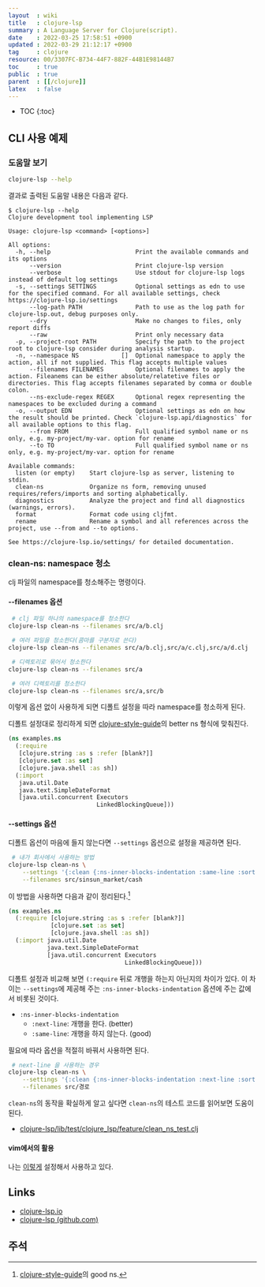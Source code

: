 ```yaml
---
layout  : wiki
title   : clojure-lsp
summary : A Language Server for Clojure(script).
date    : 2022-03-25 17:58:51 +0900
updated : 2022-03-29 21:12:17 +0900
tag     : clojure
resource: 00/3307FC-B734-44F7-882F-44B1E98144B7
toc     : true
public  : true
parent  : [[/clojure]]
latex   : false
---
```

* TOC
{:toc}

## CLI 사용 예제

### 도움말 보기

```bash
clojure-lsp --help
```

결과로 출력된 도움말 내용은 다음과 같다.

```
$ clojure-lsp --help
Clojure development tool implementing LSP

Usage: clojure-lsp <command> [<options>]

All options:
  -h, --help                        Print the available commands and its options
      --version                     Print clojure-lsp version
      --verbose                     Use stdout for clojure-lsp logs instead of default log settings
  -s, --settings SETTINGS           Optional settings as edn to use for the specified command. For all available settings, check https://clojure-lsp.io/settings
      --log-path PATH               Path to use as the log path for clojure-lsp.out, debug purposes only.
      --dry                         Make no changes to files, only report diffs
      --raw                         Print only necessary data
  -p, --project-root PATH           Specify the path to the project root to clojure-lsp consider during analysis startup.
  -n, --namespace NS            []  Optional namespace to apply the action, all if not supplied. This flag accepts multiple values
      --filenames FILENAMES         Optional filenames to apply the action. Fileanems can be either absolute/relatetive files or directories. This flag accepts filenames separated by comma or double colon.
      --ns-exclude-regex REGEX      Optional regex representing the namespaces to be excluded during a command
  -o, --output EDN                  Optional settings as edn on how the result should be printed. Check `clojure-lsp.api/diagnostics` for all available options to this flag.
      --from FROM                   Full qualified symbol name or ns only, e.g. my-project/my-var. option for rename
      --to TO                       Full qualified symbol name or ns only, e.g. my-project/my-var. option for rename

Available commands:
  listen (or empty)    Start clojure-lsp as server, listening to stdin.
  clean-ns             Organize ns form, removing unused requires/refers/imports and sorting alphabetically.
  diagnostics          Analyze the project and find all diagnostics (warnings, errors).
  format               Format code using cljfmt.
  rename               Rename a symbol and all references across the project, use --from and --to options.

See https://clojure-lsp.io/settings/ for detailed documentation.
``` 

### clean-ns: namespace 청소

clj 파일의 namespace를 청소해주는 명령이다.

#### \-\-filenames 옵션

```bash
 # clj 파일 하나의 namespace를 청소한다
clojure-lsp clean-ns --filenames src/a/b.clj

 # 여러 파일을 청소한다(콤마를 구분자로 쓴다)
clojure-lsp clean-ns --filenames src/a/b.clj,src/a/c.clj,src/a/d.clj

 # 디렉토리로 묶어서 청소한다
clojure-lsp clean-ns --filenames src/a

 # 여러 디렉토리를 청소한다
clojure-lsp clean-ns --filenames src/a,src/b
```

이렇게 옵션 없이 사용하게 되면 디폴트 설정을 따라 namespace를 청소하게 된다.

디폴트 설정대로 정리하게 되면 [clojure-style-guide]( https://github.com/bbatsov/clojure-style-guide#line-breaks-in-ns )의 better ns 형식에 맞춰진다.

```clojure
(ns examples.ns
  (:require
   [clojure.string :as s :refer [blank?]]
   [clojure.set :as set]
   [clojure.java.shell :as sh])
  (:import
   java.util.Date
   java.text.SimpleDateFormat
   [java.util.concurrent Executors
                         LinkedBlockingQueue]))
```

#### \-\-settings 옵션

디폴트 옵션이 마음에 들지 않는다면 `--settings` 옵션으로 설정을 제공하면 된다.

```bash
 # 내가 회사에서 사용하는 방법
clojure-lsp clean-ns \
    --settings '{:clean {:ns-inner-blocks-indentation :same-line :sort {:ns true :require true :import true :refer {:max-line-length 80}}}}' \
    --filenames src/sinsun_market/cash
```

이 방법을 사용하면 다음과 같이 정리된다.[^ns-good]

```clojure
(ns examples.ns
  (:require [clojure.string :as s :refer [blank?]]
            [clojure.set :as set]
            [clojure.java.shell :as sh])
  (:import java.util.Date
           java.text.SimpleDateFormat
           [java.util.concurrent Executors
                                 LinkedBlockingQueue]))
```

디폴트 설정과 비교해 보면 `(:require` 뒤로 개행을 하는지 아닌지의 차이가 있다.
이 차이는 `--settings`에 제공해 주는 `:ns-inner-blocks-indentation` 옵션에 주는 값에서 비롯된 것이다.

- `:ns-inner-blocks-indentation`
    - `:next-line`: 개행을 한다. (better)
    - `:same-line`: 개행을 하지 않는다. (good)

필요에 따라 옵션을 적절히 바꿔서 사용하면 된다.

```bash
 # next-line 을 사용하는 경우
clojure-lsp clean-ns \
    --settings '{:clean {:ns-inner-blocks-indentation :next-line :sort {:ns true :require true :import true :refer {:max-line-length 80}}}}' \
    --filenames src/경로
```

`clean-ns`의 동작을 확실하게 알고 싶다면 `clean-ns`의 테스트 코드를 읽어보면 도움이 된다.

- [clojure-lsp/lib/test/clojure_lsp/feature/clean_ns_test.clj]( https://github.com/clojure-lsp/clojure-lsp/blob/62075f342dc98f5bbae0a59ee68e91e5c38aacfa/lib/test/clojure_lsp/feature/clean_ns_test.clj )


#### vim에서의 활용

나는 [이렇게]( https://github.com/johngrib/dotfiles/commit/78cec0a6d5f2cf258d4868f7b5a071e1caba1488 ) 설정해서 사용하고 있다.

## Links

- [clojure-lsp.io]( https://clojure-lsp.io/ )
- [clojure-lsp (github.com)]( https://github.com/clojure-lsp/clojure-lsp/ )

## 주석

[^ns-better]: [clojure-style-guide]( https://github.com/bbatsov/clojure-style-guide#line-breaks-in-ns )의 better ns.
[^ns-good]: [clojure-style-guide]( https://github.com/bbatsov/clojure-style-guide#line-breaks-in-ns )의 good ns.
